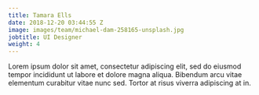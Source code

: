 ```yaml
---
title: Tamara Ells
date: 2018-12-20 03:44:55 Z
image: images/team/michael-dam-258165-unsplash.jpg
jobtitle: UI Designer
weight: 4
---
```


Lorem ipsum dolor sit amet, consectetur adipiscing elit, sed do eiusmod tempor incididunt ut labore et dolore magna aliqua. Bibendum arcu vitae elementum curabitur vitae nunc sed. Tortor at risus viverra adipiscing at in.
